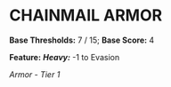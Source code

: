 # CHAINMAIL ARMOR

**Base Thresholds:** 7 / 15; **Base Score:** 4

**Feature:** ***Heavy:*** -1 to Evasion

*Armor - Tier 1*
